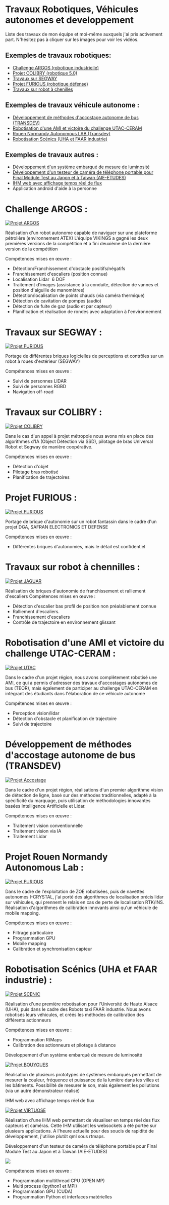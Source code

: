 # Travaux Robotiques, Véhicules autonomes et developpement
Liste des travaux de mon équipe et moi-même auxquels j'ai pris activement part. 
N'hésitez pas à cliquer sur les images pour voir les vidéos.

## Exemples de travaux robotiques:
* [Challenge ARGOS (robotique industrielle)](#ARGOS)
* [Projet COLIBRY (robotique 5.0)](#COLIBRY)
* [Travaux sur SEGWAY](#SEGWAY)
* [Projet FURIOUS (robotique défense)](#FURIOUS)
* [Travaux sur robot à chenilles](#JAGUAR)

## Exemples de travaux véhicule autonome :
* [Développement de méthodes d'accostage autonome de bus (TRANSDEV)](#RAGI)
* [Robotisation d'une AMI et victoire du challenge UTAC-CERAM](#UTAC)
* [Rouen Normandy Autonomous LAB (Transdev)](#RNLAB)
* [Robotisation Scénics (UHA et FAAR industrie)](#SCENIC) 

## Exemples de travaux autres :
* [Développement d'un système embarqué de mesure de luminosité](#BOUYGUES) 
* [Développement d'un testeur de caméra de téléphone portable pour Final Module Test au Japon et à Taiwan (AIE-ETUDES)](#AIE)
* [IHM web avec affichage temps réel de flux](#VIRTUOSE) 
* Application android d'aide à la personne




<a id="ARGOS"></a>
# Challenge ARGOS :

[![Projet ARGOS](https://img.youtube.com/vi/cMTlD8cBGlM/0.jpg)](https://www.youtube.com/watch?v=cMTlD8cBGlM "Travaux sur ARGOS")

Réalisation d'un robot autonome capable de naviguer sur une plateforme pétrolière (environnement ATEX)
L'équipe VIKINGS a gagné les deux premières versions de la compétition et a fini deuxième de la dernière version de la compétition

Compétences mises en œuvre :
* Détection/Franchissement d'obstacle positifs/négatifs
* Franchissement d'escaliers (position connue)
* Localisation Lidar  6 DOF
* Traitement d'images (assistance à la conduite, détection de vannes et position d'aiguille de manomètres)
* Détection/localisation de points chauds (via caméra thermique)
* Détection de cavitation de pompes (audio)
* Détection de fuite de gaz (audio et par capteur)
* Planification et réalisation de rondes avec adaptation à l'environnement




<a id="SEGWAY"></a>
# Travaux sur SEGWAY :

[![Projet FURIOUS](https://img.youtube.com/vi/Sh7MUKh4y_A/0.jpg)](https://www.youtube.com/watch?v=Sh7MUKh4y_A "Travaux sur SEGWAY")

Portage de différentes briques logicielles de perceptions et contrôles sur un robot à roues d'extérieur (SEGWAY)

Compétences mises en œuvre :
* Suivi de personnes LIDAR
* Suivi de personnes RGBD
* Navigation off-road


<a id="COLIBRY"></a>
# Travaux sur COLIBRY :

[![Projet COLIBRY](https://img.youtube.com/vi/1bYqtZ1BC-U/0.jpg)](https://youtu.be/1bYqtZ1BC-U "Travaux sur COLIBRY")

Dans le cas d'un appel à projet métropole nous avons mis en place des algorithmes d'IA (Object Détection via SSD), pilotage de bras Universal Robot et Segway de manière coopérative.

Compétences mises en œuvre :
* Détection d'objet
* Pilotage bras robotisé
* Planification de trajectoires



<a id="FURIOUS"></a>
# Projet FURIOUS :

[![Projet FURIOUS](https://img.youtube.com/vi/vmmYTvGX6wo/0.jpg)](https://www.youtube.com/watch?v=vmmYTvGX6wo "Projet FURIOUS")

Portage de brique d'autonomie sur un robot fantassin dans le cadre d'un projet DGA, SAFRAN ELECTRONICS ET DEFENSE

Compétences mises en œuvre :
* Différentes briques d'autonomies, mais le détail est confidentiel

<a id="JAGUAR"></a>
# Travaux sur robot à chennilles :

[![Projet JAGUAR](https://img.youtube.com/vi/guAFq7L6wUM/0.jpg)](https://www.youtube.com/watch?v=guAFq7L6wUM "Projet JAGUAR")

Réalisation de briques d'autonomie de franchissement et ralliement d'escaliers 
Compétences mises en œuvre :
* Détection d'escalier bas profil de position non préalablement connue
* Ralliement d'escaliers.
* Franchissement d'escaliers
* Contrôle de trajectoire en environnement glissant


<a id="UTAC"></a>
# Robotisation d'une AMI et victoire du challenge UTAC-CERAM :

[![Projet UTAC](https://img.youtube.com/vi/w7kFfwxkTUc/0.jpg)](https://www.youtube.com/watch?v=w7kFfwxkTUc "Projet UTAC")

Dans le cadre d'un projet région, nous avons complètement robotisé une AMI, ce qui a permis d'adresser des travaux d'accostages autonomes de bus (TEOR), mais également de participer au challenge UTAC-CERAM en intégrant des étudiants dans l'élaboration de ce véhicule autonome

Compétences mises en œuvre :
* Perception vision/lidar
* Détection d'obstacle et planification de trajectoire
* Suivi de trajectoire
    
<a id="RAGI"></a>
# Développement de méthodes d'accostage autonome de bus (TRANSDEV)

[![Projet Accostage](https://img.youtube.com/vi/3N-Bo5-e-CE/0.jpg)](https://www.youtube.com/watch?v=3N-Bo5-e-CE "Projet Accostage")


Dans le cadre d'un projet région, réalisations d'un premier algorithme vision de détection de ligne, basé sur des méthodes traditionnelles, adapté à la spécificité du marquage, puis utilisation de méthodologies innovantes basées Intelligence Artificielle et Lidar.

Compétences mises en œuvre :
* Traitement vision conventionnelle
* Traitement vision via IA
* Traitement Lidar

<a id="RNLAB"></a>
# Projet Rouen Normandy Autonomous Lab :

[![Projet FURIOUS](https://img.youtube.com/vi/-6ij75a_2Hw/0.jpg)](https://www.youtube.com/watch?v=-6ij75a_2Hw "Projet FURIOUS")

Dans le cadre de l'exploitation de ZOE robotisées, puis de navettes autonomes I-CRYSTAL, j'ai porté des algorithmes de localisation précis lidar sur véhicules, qui prennent le relais en cas de perte de localisation RTK/INS. Réalisation d'algorithmes de calibration innovants ainsi qu'un véhicule de mobile mapping. 

Compétences mises en œuvre :
* Filtrage particulaire
* Programmation GPU
* Mobile mapping
* Calibration et synchronisation capteur


<a id="SCENIC"></a>
# Robotisation Scénics (UHA et FAAR industrie) :

[![Projet SCENIC](https://img.youtube.com/vi/XMsgrE1Dx-o/0.jpg)](https://www.youtube.com/watch?v=XMsgrE1Dx-o "Projet SCENIC")


Réalisation d'une première robotisation pour l'Université de Haute Alsace (UHA), puis dans le cadre des Robots taxi FAAR industrie. Nous avons robotisés leurs véhicules, et créés les méthodes de calibration des différents actionneurs

Compétences mises en œuvre :
* Programmation RtMaps
* Calibration des actionneurs et pilotage à distance




<a id="BOUYGUES"></a>
Développement d'un système embarqué de mesure de luminosité

[![Projet BOUYGUES](https://img.youtube.com/vi/9l8PpA120iI/0.jpg)](https://www.youtube.com/watch?v=9l8PpA120iI "Projet BOUYGUES")

Réalisation de plusieurs prototypes de systèmes embarqués permettant de mesurer la couleur, fréquence et puissance de la lumière dans les villes et les bâtiments. Possibilité de mesurer le son, mais également les pollutions (via un autre démonstrateur réalisé)

<a id="VIRTUOSE"></a>
IHM web avec affichage temps réel de flux

[![Projet VIRTUOSE](https://img.youtube.com/vi/JZ9flRDBzac/0.jpg)](https://www.youtube.com/watch?v=JZ9flRDBzac "Projet VIRTUOSE")

Réalisation d'une IHM web permettant de visualiser en temps réel des flux capteurs et caméras. Cette IHM utilisant les websockets a été portée sur plusieurs applications. A l'heure actuelle pour des soucis de rapidité de développement, j'utilise plutôt qml sous rtmaps.

<a id="AIE"></a>
Développement d'un testeur de caméra de téléphone portable pour Final Module Test au Japon et à Taiwan (AIE-ETUDES)


![](images/kyec.jpg )

Compétences mises en œuvre :
* Programmation multithread CPU (OPEN MP)
* Multi process (ipython1 et MPI)
* Programmation GPU (CUDA)
* Programmation Python et interfaces matérielles